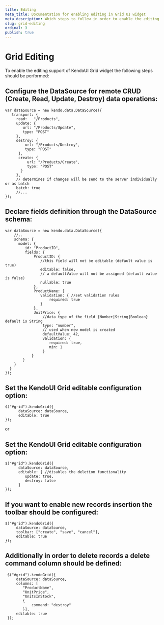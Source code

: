 ```yaml
---
title: Editing
meta_title: Documentation for enabling editing in Grid UI widget
meta_description: Which steps to follow in order to enable the editing support of Kendo UI jQuery grid widget.
slug: grid-editing
ordinal: 3
publish: true
---
```


# Grid Editing

To enable the editing support of KendoUI Grid widget the following steps should be performed:

## Configure the DataSource for remote CRUD  (Create, Read, Update, Destroy) data operations:
    var dataSource = new kendo.data.DataSource({
       transport: {
         read:   "/Products",
         update: {
            url: "/Products/Update",
            type: "POST"
         },
         destroy: {
             url: "/Products/Destroy",
             type: "POST"
          },
          create: {
              url: "/Products/Create",
              type: "POST"
           }
         },
         // determines if changes will be send to the server individually or as batch
         batch: true
         //...
    });

## Declare fields definition through the DataSource schema:

    var dataSource = new kendo.data.DataSource({
        //..
        schema: {
          model: {
             id: "ProductID",
             fields: {
                 ProductID: {
                    //this field will not be editable (default value is true)
                    editable: false,
                    // a defaultValue will not be assigned (default value is false)
                    nullable: true
                 },
                 ProductName: {
                    validation: { //set validation rules
                        required: true
                    }
                 },
                 UnitPrice: {
                     //data type of the field {Number|String|Boolean} default is String
                     type: "number",
                     // used when new model is created
                     defaultValue: 42,
                     validation: {
                        required: true,
                        min: 1
                     }
                }
            }
        }
      }
    });

## Set the KendoUI Grid editable configuration option:

    $("#grid").kendoGrid({
          dataSource: dataSource,
          editable: true
    });

or

## Set the KendoUI Grid editable configuration option:

    $("#grid").kendoGrid({
          dataSource: dataSource,
          editable: { //disables the deletion functionality
             update: true,
             destroy: false
          }
    });

## If you want to enable new records insertion the toolbar should be configured:

    $("#grid").kendoGrid({
         dataSource: dataSource,
         toolbar: ["create", "save", "cancel"],
         editable: true
    });

## Additionally in order to delete records a delete command column should be defined:
     $("#grid").kendoGrid({
         dataSource: dataSource,
         columns: [
            "ProductName",
            "UnitPrice",
            "UnitsInStock",
            {
                command: "destroy"
            }],
         editable: true
     });
